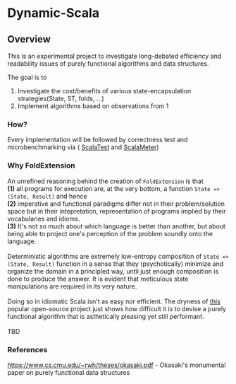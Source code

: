 # Dynamic-Scala
## Overview
This is an experimental project to investigate long-debated efficiency and readability issues
of purely functional algorithms and data structures.

The goal is to 
1. Investigate the cost/benefits of various state-encapsulation strategies(State, ST, folds, ...)
2. Implement algorithms based on observations from 1

### How?
Every implementation will be followed by correctness test and microbenchmarking via (
[ScalaTest](https://github.com/scalatest/scalatest) and
[ScalaMeter](https://github.com/scalameter/scalameter))

### Why FoldExtension 
An unrefined reasoning behind the creation of `FoldExtension` is that 
<br> 
**(1)** all programs for execution are, at the very bottom, a function `State => (State, Result)` and hence 
<br>
**(2)** imperative and functional paradigms differ not in their problem/solution space but in their intepretation, representation of programs implied by their vocabularies and idioms. 
<br> 
**(3)** It's not so much about which language is better than another, but about being able to project one's perception of the problem soundly onto the language.
<br>
<br>
Deterministic algorithms are extremely low-entropy composition of `State => (State, Result)` function in a sense that they (psychotically) minimize and organize the domain in a principled way, until just enough composition is done to produce the answer. It is evident that meticulous state manipulations are required in its very nature.
<br>
<br>
Doing so in idiomatic Scala isn't as easy nor efficient. The dryness of [this](https://github.com/vkostyukov/scalacaster) popular open-source project just shows how difficult it is to devise a purely functional algorithm that is asthetically pleasing yet still performant.
<br>
<br>
TBD

### References
https://www.cs.cmu.edu/~rwh/theses/okasaki.pdf - Okasaki's monumental paper on purely functional data structures
